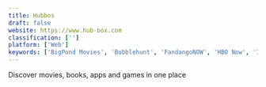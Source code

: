 ```yaml
---
title: Hubbos
draft: false 
website: https://www.hub-box.com
classification: ['']
platform: ['Web']
keywords: ['BigPond Movies', 'Bubblehunt', 'FandangoNOW', 'HBO Now', 'Intralist', 'MovieGeeks', 'Movist', 'Netflix', 'Netflix Party', 'Operator', 'Plex for Alexa', 'Wali', 'api.video', 'iShows Movies', 'monote']
---
```

Discover movies, books, apps and games in one place